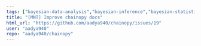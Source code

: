 ```yaml
---
tags: ["bayesian-data-analysis","bayesian-inference","bayesian-statistics","data-analysis","data-science","deep-learning","forecasting","machine-learning","markov-chain","markov-model","markov-process","time-series","time-series-analysis"]
title: "[MNT] Improve chainopy docs"
html_url: "https://github.com/aadya940/chainopy/issues/19"
user: "aadya940"
repo: "aadya940/chainopy"
---
```


